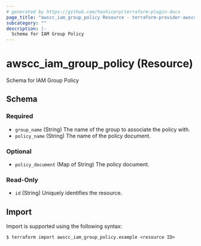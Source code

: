 ```yaml
---
# generated by https://github.com/hashicorp/terraform-plugin-docs
page_title: "awscc_iam_group_policy Resource - terraform-provider-awscc"
subcategory: ""
description: |-
  Schema for IAM Group Policy
---
```


# awscc_iam_group_policy (Resource)

Schema for IAM Group Policy



<!-- schema generated by tfplugindocs -->
## Schema

### Required

- `group_name` (String) The name of the group to associate the policy with.
- `policy_name` (String) The name of the policy document.

### Optional

- `policy_document` (Map of String) The policy document.

### Read-Only

- `id` (String) Uniquely identifies the resource.

## Import

Import is supported using the following syntax:

```shell
$ terraform import awscc_iam_group_policy.example <resource ID>
```
